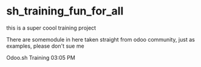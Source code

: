 # sh_training_fun_for_all
this is a super coool training project 

There are somemodule in here taken straight from odoo community, just as examples, please don't sue me

Odoo.sh Training 03:05 PM
